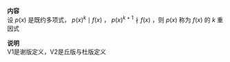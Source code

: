 **内容**  
设 $p(x)$ 是既约多项式， $p(x)^{k}\mid f(x)$ ， $p(x)^{k+1}\nmid f(x)$ ，则 $p(x)$ 称为 $f(x)$ 的 $k$ 重因式  
  
**说明**  
V1是谢版定义，V2是丘版与杜版定义  
